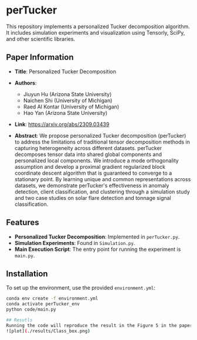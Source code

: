 # perTucker

This repository implements a personalized Tucker decomposition algorithm. It includes simulation experiments and visualization using Tensorly, SciPy, and other scientific libraries.

## Paper Information

- **Title**: Personalized Tucker Decomposition
- **Authors**:
  - Jiuyun Hu (Arizona State University)
  - Naichen Shi (University of Michigan)
  - Raed Al Kontar (University of Michigan)
  - Hao Yan (Arizona State University)

- **Link**: https://arxiv.org/abs/2309.03439
- **Abstract**: We propose personalized Tucker decomposition (perTucker) to address the limitations of traditional tensor decomposition methods in capturing heterogeneity across different datasets. perTucker decomposes tensor data into shared global components and personalized local components. We introduce a mode orthogonality assumption and develop a proximal gradient regularized block coordinate descent algorithm that is guaranteed to converge to a stationary point. By learning unique and common representations across datasets, we demonstrate perTucker's effectiveness in anomaly detection, client classification, and clustering through a simulation study and two case studies on solar flare detection and tonnage signal classification.



## Features

- **Personalized Tucker Decomposition**: Implemented in `perTucker.py`.
- **Simulation Experiments**: Found in `Simulation.py`.
- **Main Execution Script**: The entry point for running the experiment is `main.py`.

## Installation

To set up the environment, use the provided `environment.yml`:

```bash
conda env create -f environment.yml
conda activate perTucker_env
python code/main.py

## Resutls
Running the code will reproduce the result in the Figure 5 in the paper as follows
![plot](./results/Class_box.png)
